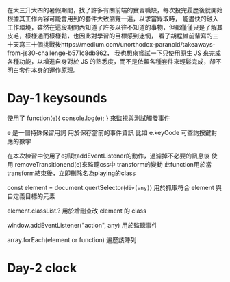 在大三升大四的暑假期間，找了許多有關前端的實習職缺，每次投完履歷後就開始根據其工作內容可能會用到的套件大致瀏覽一遍，以求當錄取時，
能盡快的融入工作環境，雖然在這段期間內知道了許多以往不知道的事物，但都僅僅只是了解其皮毛，樣樣通而樣樣鬆，也因此對學習的目標感到迷惘，
看了胡程維前輩寫的三十天寫三十個挑戰後https://medium.com/unorthodox-paranoid/takeaways-from-js30-challenge-b571c8db862，
我也想來嘗試一下只使用原生 JS 來完成各種功能，以增進自身對於 JS 的熟悉度，而不是依賴各種套件來輕鬆完成，卻不明白套件本身的運作原理。

<h1>Day-1 keysounds</h1>

使用了
function(e){
    console.log(e);
}
來監視與測試觸發事件

e 是一個特殊保留用詞
用於保存當前的事件資訊
比如 e.keyCode 可查詢按鍵對應的數字

在本次練習中使用了e抓取addEventListener的動作，過濾掉不必要的訊息後
使用 removeTransitionend(e)來監聽css中 transform的變動
此function用於當transform結束後，立即刪除名為playing的class

const element = document.quertSelector(`div[any]`)
用於抓取符合 element 與自定義目標的元素

element.classList.?
用於增刪查改 element 的 class

window.addEventListener("action", any)
用於監聽事件

array.forEach(element or function)
遍歷該陣列

<h1>Day-2 clock</h1>
